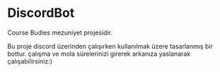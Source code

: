 # DiscordBot
Course Budies mezuniyet projesidir.

Bu proje discord üzerinden çalışırken kullanılmak üzere tasarlanmış bir bottur. çalışma ve mola sürelerinizi girerek arkanıza yaslanarak çalışabilirsiniz:)

